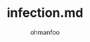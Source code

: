 ---
Aliases:
- '#infection'
author: ohmanfoo
created: '[[2022]]-07-07'
source: '#todo'
tags: ''
title: infection.md
---